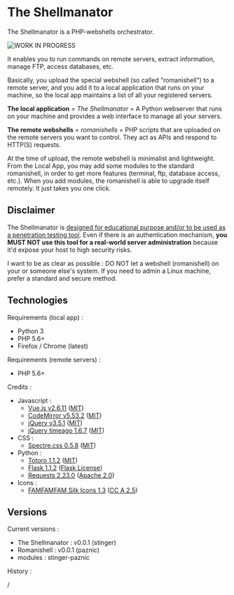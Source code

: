 # The Shellmanator

The Shellmanator is a PHP-webshells orchestrator.

![WORK IN PROGRESS](https://lh3.googleusercontent.com/qCbfU3gxX76gR5LCV3yCr-JcMa6B_r5PJhe736LZRXnHx0jTxWA47PPmwqUq5jSMSuM)

It enables you to run commands on remote servers, extract information, manage
FTP, access databases, etc.

Basically, you upload the special webshell (so called "romanishell") to a
remote server, and you add it to a local application that runs on your machine,
so the local app maintains a list of all your registered servers.

**The local application** = *The Shellmanator* = A Python webserver that runs
on your machine and provides a web interface to manage all your servers.

**The remote webshells** = *romanishells* = PHP scripts that are uploaded on
the remote servers you want to control. They act as APIs and respond to
HTTP(S) requests.

At the time of upload, the remote webshell is minimalist and lightweight.
From the Local App, you may add some modules to the standard romanishell, in
order to get more features (terminal, ftp, database access, etc.).
When you add modules, the romanishell is able to upgrade itself remotely. It
just takes you one click.


## Disclaimer

The Shellmanator is <ins>designed for educational purpose and/or to be used as
a penetration testing tool</ins>. Even if there is an authentication mechanism,
**you MUST NOT use this tool for a real-world server administration** because
it'd expose your host to high security risks.

I want to be as clear as possible : DO NOT let a webshell (romanishell) on
your or someone else's system. If you need to admin a Linux machine, prefer a
standard and secure method.


## Technologies

Requirements (local app) :

* Python 3
* PHP 5.6+
* Firefox / Chrome (latest)

Requirements (remote servers) :

* PHP 5.6+

Credits :

* Javascript :
  * [Vue.js v2.6.11](https://vuejs.org/) ([MIT](https://opensource.org/licenses/MIT))
  * [CodeMirror v5.53.2](https://codemirror.net/) ([MIT](https://opensource.org/licenses/MIT))
  * [jQuery v3.5.1](https://jquery.com/) ([MIT](https://opensource.org/licenses/MIT))
  * [jQuery timeago 1.6.7](https://timeago.yarp.com/) ([MIT](https://opensource.org/licenses/MIT))
* CSS :
  * [Spectre.css 0.5.8](https://picturepan2.github.io/spectre/index.html) ([MIT](https://opensource.org/licenses/MIT))
* Python :
  * [Totoro 1.1.2](https://github.com/ray0be/totororequests) ([MIT](https://opensource.org/licenses/MIT))
  * [Flask 1.1.2](https://flask.palletsprojects.com/en/1.1.x/) ([Flask License](https://flask.palletsprojects.com/en/1.1.x/license/))
  * [Requests 2.23.0](https://requests.readthedocs.io/en/master/) ([Apache 2.0](https://www.apache.org/licenses/LICENSE-2.0))
* Icons :
  * [FAMFAMFAM Silk Icons 1.3](http://www.famfamfam.com/lab/icons/silk/) ([CC A 2.5](https://creativecommons.org/licenses/by/2.5/))


## Versions

Current versions :

* The Shellmanator : v0.0.1 (stinger)
* Romanishell : v0.0.1 (paznic)
* modules : stinger-paznic

History :

/

